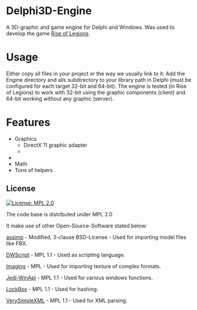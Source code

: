 # Delphi3D-Engine
A 3D-graphic and game engine for Delphi and Windows. Was used to develop the game [Rise of Legions](https://riseoflegions.com).

# Usage
Either copy all files in your project or the way we usually link to it: Add the Engine directory and alls subdirectory to your library path in Delphi (must be configured for each target 32-bit and 64-bit). The engine is tested (in Rise of Legions) to work with 32-bit using the graphic components (client) and 64-bit working without any graphic (server).

# Features

* Graphics
  * DirectX 11 graphic adapter
  *
*
* Math
* Tons of helpers

## License

[![License: MPL 2.0](https://img.shields.io/badge/License-MPL%202.0-brightgreen.svg)](https://opensource.org/licenses/MPL-2.0)

The code base is distributed under MPL 2.0

It make use of other Open-Source-Software stated below:

[assimp](https://github.com/assimp/assimp) - Modified, 3-clause BSD-License - Used for importing model files like FBX.

[DWScript](https://www.delphitools.info/dwscript/) - MPL 1.1 - Used as scripting language.

[Imaging](https://github.com/galfar/imaginglib) - MPL - Used for importing texture of complex formats.

[Jedi-WinApi](https://sourceforge.net/projects/jedi-apilib/) - MPL 1.1 - Used for various windows functions.

[LockBox](https://github.com/TurboPack/LockBox) - MPL 1.1 - Used for hashing.

[VerySimpleXML](https://github.com/Dennis1000/verysimplexml) - MPL 1.1 - Used for XML parsing.
